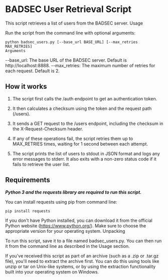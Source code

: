 # BADSEC User Retrieval Script

This script retrieves a list of users from the BADSEC server.
Usage

Run the script from the command line with optional arguments:

```
python badsec_users.py [--base_url BASE_URL] [--max_retries MAX_RETRIES]
Arguments
```

--base_url: The base URL of the BADSEC server. Default is http://localhost:8888.
--max_retries: The maximum number of retries for each request. Default is 2.
## How it works

1. The script first calls the /auth endpoint to get an authentication token.

2. It then calculates a checksum using the token and the request path (/users).

3. It sends a GET request to the /users endpoint, including the checksum in the X-Request-Checksum header.

4. If any of these operations fail, the script retries them up to MAX_RETRIES times, waiting for 1 second between each attempt.

5. The script prints the list of users to stdout in JSON format and logs any error messages to stderr. It also exits with a non-zero status code if it fails to retrieve the user list.

## Requirements

***Python 3 and the requests library are required to run this script.***

You can install requests using pip from command line:

```
pip install requests
```

If you don't have Python installed, you can download it from the official Python website (https://www.python.org/). Make sure to choose the appropriate version for your operating system.
Unpacking

To run this script, save it to a file named badsec_users.py. You can then run it from the command line as described in the Usage section.

If you've received this script as part of an archive (such as a .zip or .tar.gz file), you'll need to extract the archive first. You can do this using tools like unzip or tar on Unix-like systems, or by using the extraction functionality built into your operating system on Windows.